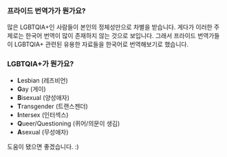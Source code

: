 ### 프라이드 번역가가 뭔가요?
많은 LGBTQIA+인 사람들이 본인의 정체성만으로 차별을 받습니다. 게다가 이러한 주제로는 한국어 번역이 많이 존재하지 않는 것으로 보입니다. 그래서 프라이드 번역가들이 LGBTQIA+ 관련된 유용한 자료들을 한국어로 번역해보기로 했습니다.

### LGBTQIA+가 뭔가요?
- **L**esbian (레즈비언)
- **G**ay (게이)
- **B**isexual (양성애자)
- **T**ransgender (트랜스젠더)
- **I**ntersex (인터섹스)
- **Q**ueer/Questioning (퀴어/의문이 생김)
- **A**sexual (무성애자)

도움이 됐으면 좋겠습니다. :)
